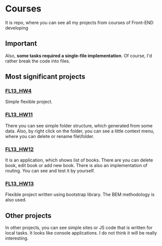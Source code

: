 # Courses
It is repo, where you can see all my projects from courses of Front-END developing
## Important
Also, **some tasks required a single-file implementation**. Of course, I'd rather break the code into files.
## Most significant projects
<h3><a href="https://eduard20028.github.io/courses.github.io/FL13_HW4/homework">FL13_HW4</a></h3>
<p>Simple flexible project.</p>
<h3><a href="https://eduard20028.github.io/courses.github.io/FL13_HW11/homework">FL13_HW11</a></h3>
<p>There you can see simple folder structure, which generated from some data. Also, by right click on the folder, you can see a little context menu, where you can delete or rename file\folder.</p>
<h3><a href="https://eduard20028.github.io/courses.github.io/FL13_HW12/homework/">FL13_HW12</a></h3>
<p>It is an application, which shows list of books. There are you can delete book, edit book or add new book. There is also an implementation of routing. You can see and test it by yourself.</p>
<h3><a href="https://eduard20028.github.io/courses.github.io/FL13_HW13/homework/">FL13_HW13</a></h3>
<p>Flexible project written using bootstrap library. The BEM methodology is also used.</p>

## Other projects
<p>In other projects, you can see simple sites or JS code that is written for local tasks. It looks like console applications. I do not think it will be really interesting.</p>
